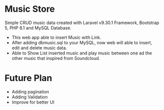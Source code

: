 # Music Store
Simple CRUD music data created with Laravel v9.30.1 Framework, Bootstrap 5, PHP 8.1 and MySQL Database. 
* This web app able to insert Music with Link. 
* After adding dbmusic.sql to your MySQL, now web will able to insert, edit and delete music data.
* Able to Show List inserted music and play music between one ad the other music that inspired from Soundcloud. 

# Future Plan
- Adding pagination
- Adding Validation
- Improve for better UI
